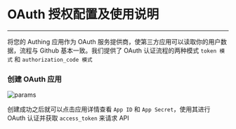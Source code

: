 # OAuth 授权配置及使用说明

----------

将您的 Authing 应用作为 OAuth 服务提供商，使第三方应用可以读取你的用户数据，流程与 Github 基本一致。我们提供了 OAuth 认证流程的两种模式 `token 模式` 和 `authorization_code 模式`
### 创建 OAuth 应用

![params][1]

创建成功之后就可以点击应用详情查看 `App ID` 和 `App Secret`，使用其进行 OAuth 认证并获取 `access_token` 来请求 API

  [1]: https://usercontents.authing.cn/docs/oauth/new_oauth.jpg
